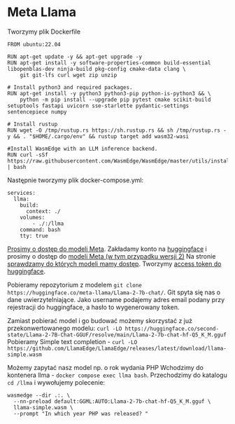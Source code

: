 # Meta Llama 

Tworzymy plik Dockerfile

```
FROM ubuntu:22.04

RUN apt-get update -y && apt-get upgrade -y
RUN apt-get install -y software-properties-common build-essential libopenblas-dev ninja-build pkg-config cmake-data clang \
    git git-lfs curl wget zip unzip

# Install python3 and required packages.
RUN apt-get install -y python3 python3-pip python-is-python3 && \
    python -m pip install --upgrade pip pytest cmake scikit-build setuptools fastapi uvicorn sse-starlette pydantic-settings sentencepiece numpy

# Install rustup
RUN wget -O /tmp/rustup.rs https://sh.rustup.rs && sh /tmp/rustup.rs -y && . "$HOME/.cargo/env" && rustup target add wasm32-wasi

#Install WasmEdge with an LLM inference backend.
RUN curl -sSf https://raw.githubusercontent.com/WasmEdge/WasmEdge/master/utils/install_v2.sh | bash
```

Następnie tworzymy plik docker-compose.yml:

```
services:
  llma:
    build:
      context: ./
    volumes:
        - ./:/llma
    command: bash
    tty: true
```

[Prosimy o dostęp do modeli Meta](https://llama.meta.com/llama-downloads/).
Zakładamy konto na [huggingface](https://huggingface.co/join) i prosimy o dostęp do [modeli Meta (w tym przypadku wersji 2)](https://huggingface.co/meta-llama)
Na stronie [sprawdzamy do których modeli mamy dostęp](https://huggingface.co/settings/gated-repos).
Tworzymy [access token do huggingface](https://huggingface.co/settings/tokens).

Pobieramy repozytorium z modelem `git clone https://huggingface.co/meta-llama/Llama-2-7b-chat/`.
Git spyta się nas o dane uwierzytelniające. Jako username podajemy adres email podany przy rejestracji do huggingface, a hasło to wygenerowany token.

Zamiast pobierać model i go budować możemy skorzystać z już przekonwertowanego modelu: `curl -LO https://huggingface.co/second-state/Llama-2-7B-Chat-GGUF/resolve/main/Llama-2-7b-chat-hf-Q5_K_M.gguf`
Pobieramy Simple text completion - `curl -LO https://github.com/LlamaEdge/LlamaEdge/releases/latest/download/llama-simple.wasm`

Możemy zapytać nasz model np. o rok wydania PHP
Wchodzimy do kontenera llma - `docker compose exec llma bash`. Przechodzimy do katalogu `cd /llma` i wywołujemy polecenie:

```
wasmedge --dir .:. \
  --nn-preload default:GGML:AUTO:Llama-2-7b-chat-hf-Q5_K_M.gguf \
  llama-simple.wasm \
  --prompt "In which year PHP was released? "
```
